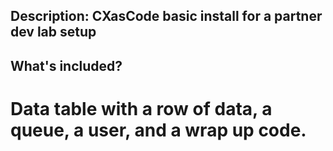 ## Description: CXasCode basic install for a partner dev lab setup

## What's included? 
# Data table with a row of data, a queue, a user, and a wrap up code. 